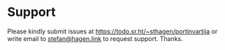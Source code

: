 # Support

Please kindly submit issues at https://todo.sr.ht/~sthagen/portinvartija or write email to stefan@hagen.link to request support. Thanks.
